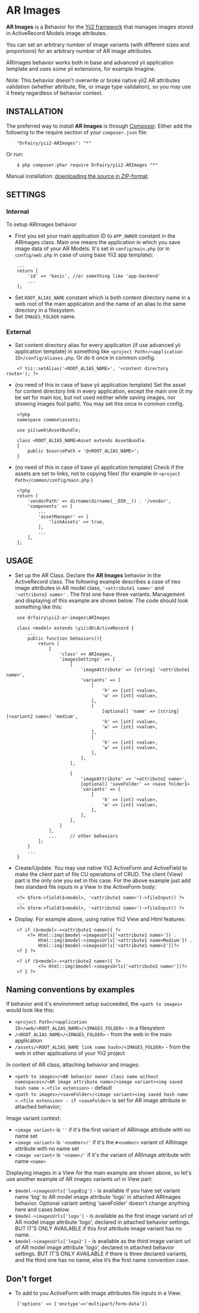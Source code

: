 AR Images
===========

**AR Images** is a Behavior for the [Yii2 framework](http://www.yiiframework.com/) that manages images stored in ActiveRecord Models image attributes.

You can set an arbitrary number of image variants (with different sizes and proportions) for an arbitrary number of AR image attributes.

ARImages behavior works both in base and advanced yii application template and uses some yii extensions, for example Imagine.

Note: This behavior doesn't overwrite or broke native yii2 AR attributes validation (whether attribute, file, or image type validation), so you may use it freely regardless of behavior context.

INSTALLATION
-------------

The preferred way to install **AR Images** is through [Composer](https://getcomposer.org/). Either add the following to the require section of your `composer.json` file:

```
	"DrFairy/yii2-ARImages": "*"
```

Or run:

```
	$ php composer.phar require DrFairy/yii2-ARImages "*"
```

Manual installation: [downloading the source in ZIP-format](https://github.com/DrFairy/yii2-ARImages/archive/master.zip).

SETTINGS
--------

### Internal ###

To setup ARImages behavior

* First you set your main application ID to `APP_OWNER` constant in the ARImages class. Main one means the application in which you save image data of your AR Models. It's set in `config/main.php` (or in `config/web.php` in case of using base Yii2 app template):

```
	...
	return [
        'id' => 'basic', //or something like 'app-backend'
        ...
    ];
```

- Set `ROOT_ALIAS_NAME` constant which is both content directory name in a web root of the main application and the name of an alias to the same directory in a filesystem.
- Set `IMAGES_FOLDER` name.

### External ###

* Set content directory alias for every application (if use advanced yii application template) in something like `<project Path>/<application ID>/config/aliases.php`. Or do it once in common config.

```
	<? Yii::setAlias('<ROOT_ALIAS_NAME>', '<content directory route>'); ?>
```

* (no need of this in case of base yii application template) Set the asset for content directory link in every application, except the main one (it my be set for main too, but not used neither while saving images, nor showing images fool path).  You may set this once in common config.

```
	<?php
	namespace common\assets;

	use yii\web\AssetBundle;

	class <ROOT_ALIAS_NAME>Asset extends AssetBundle
    {
    	public $sourcePath = '@<ROOT_ALIAS_NAME>';
    }
```

* (no need of this in case of base yii application template) Check if the assets are set to links, not to copying files! (for example in `<project Path>/common/config/main.php` )

```
	<?php
    return [
        'vendorPath' => dirname(dirname(__DIR__)) . '/vendor',
        'components' => [
            ...
    		'assetManager' => [
    			'linkAssets' => true,
    		],
    		...
        ],
    ];
```

USAGE
------

* Set up the AR Class. Declare the **AR Images** behavior in the ActiveRecord class. The following example describes a case of two image attributes in AR model class, `'<attribute1 name>'` and `'<attribute2 name>'` . The first one have three variants. Management and displaying of this example are shown below. The code should look something like this:

```
    use drfairy\yii2-ar-images\ARImages

    class <model> extends \yii\db\ActiveRecord {
    	...
    	public function behaviors(){
    		return [
    			[
    			    'class' => ARImages,
    				'imagesSettings' => [
                        [
                            'imageAttribute' => [string] '<attribute1 name>',
                            'variants' => [
                                [
                                    'h' => [int] <value>,
                                    'w' => [int] <value>,
                                ],
                                [
                                    [optional] 'name' => [string] [<variant2 name>] 'medium',
                                    'h' => [int] <value>,
                                    'w' => [int] <value>,
                                ],
                                [
                                    'h' => [int] <value>,
                                    'w' => [int] <value>,
                                ],
                            ],
                        ],

                        [
                            'imageAttribute' => '<attribute2 name>',
                            [optional] 'saveFolder' => <save folder1>
                            'variants' => [
                                [
                                    'h' => [int] <value>,
                                    'w' => [int] <value>,
                                ],
                            ],
                        ],
                    ]
    			],
     			...		// other behaviors
    		];
    	}
    	...
    }
```

* Create/Update. You may use native Yii2 ActiveForm and ActiveField to make the client part of file CU operations of CRUD. The client (View) part is the only one you set in this case. For the above example just add two standard file inputs in a View in the ActiveForm body:

```
	<?= $form->field($<model>, '<attribute1 name>')->fileInput() ?>
	...
	<?= $form->field($<model>, '<attribute2 name>')->fileInput() ?>
```

* Display. For example above, using native Yii2 View and Html features:

```
	<? if ($<model>-><attribute1 name>){ ?>
    	<?= Html::img($model->imagesUrls['<attribute1 name>']) .
    		Html::img($model->imagesUrls['<attribute1 name>Medium']) .
    		Html::img($model->imagesUrls['<attribute1 name>2'])?>
    <? } ?>

    <? if ($<model>-><attribute2 name>){ ?>
        	<?= Html::img($model->imagesUrls['<attribute2 name>'])?>
    <? } ?>
```

## Naming conventions by examples ##

If behavior and it's environment setup succeeded, the `<path to images>` would look like this:

* `<project Path>/<application ID>/web/<ROOT_ALIAS_NAME>/<IMAGES_FOLDER>` - in a filesystem
* `/<ROOT_ALIAS_NAME>/<IMAGES_FOLDER>` - from the web in the main application
* `/assets/<ROOT_ALIAS_NAME link name hash>/<IMAGES_FOLDER>` - from the web in other applications of your Yii2 project

In context of AR class, attaching behavior and images:

* `<path to images>/<AR behavior owner class name without namespaces>/<AR image attribute name>/<image variant><img saved hash name >.<file extension>` - default
* `<path to images>/<saveFolder>/<image variant><img saved hash name >.<file extension> - if <saveFolder>` is set for AR image attribute in attached behavior;

Image variant context:

* `<image variant>` is `''` if it's the first variant of ARImage attribute with no name set
* `<image variant>` is `'<number>/'` if it's the `#<number>` variant of ARImage attribute with no name set
* `<image variant>` is `'<name>/'` if it's the variant of ARImage attribute with name `<name>`

Displaying images in a View for the main example are shown above, so let's use another example of AR images variants url in View part:

* `$model->imagesUrls['logoBig']` - is available if you have set variant name 'big' to AR model image attribute 'logo' in attached ARImages behavior. Optional variant setting 'saveFolder' doesn't change anything here and cases below.
* `$model->imagesUrls['logo']` - is available as the first image variant url of AR model image attribute 'logo', declared in attached behavior settings. BUT IT'S ONLY AVAILABLE if this first attribute image variant has no name.
* `$model->imagesUrls['logo2']` - is available as the third image variant url of AR model image attribute 'logo', declared in attached behavior settings. BUT IT'S ONLY AVAILABLE if there is three declared variants, and the third one has no name, else it’s the first name convention case.

## Don't forget ##

* To add to you ActiveForm with image attributes file inputs in a View:

```
	['options' => ['enctype'=>'multipart/form-data']]
```

